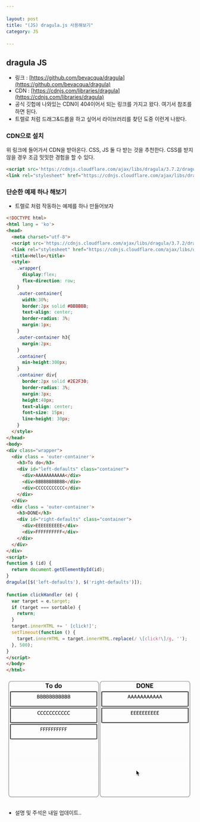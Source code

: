 ```yaml
---

layout: post
title: "(JS) dragula.js 사용해보기"
category: JS

---
```


## dragula JS
* 링크 : [https://github.com/bevacqua/dragula](https://github.com/bevacqua/dragula)
* CDN : [https://cdnjs.com/libraries/dragula](https://cdnjs.com/libraries/dragula)
* 공식 깃헙에 나와있는 CDN이 404이어서 되는 링크를 가지고 왔다. 여기서 참조를 하면 된다.
* 트렐로 처럼 드래그&드롭을 하고 싶어서 라이브러리를 찾던 도중 이런게 나왔다.

### CDN으로 설치
위 링크에 들어가서 CDN을 받아온다. CSS, JS 둘 다 받는 것을 추천한다. CSS를 받지 않을 경우 조금 밋밋한 경험을 할 수 있다.

```html
<script src='https://cdnjs.cloudflare.com/ajax/libs/dragula/3.7.2/dragula.min.js'></script>
<link rel="stylesheet" href="https://cdnjs.cloudflare.com/ajax/libs/dragula/3.7.2/dragula.min.css">
```


### 단순한 예제 하나 해보기
* 트렐로 처럼 작동하는 예제를 하나 만들어보자

```html
<!DOCTYPE html>
<html lang = 'ko'>
<head>
  <meta charset="utf-8">
  <script src='https://cdnjs.cloudflare.com/ajax/libs/dragula/3.7.2/dragula.min.js'></script>
  <link rel="stylesheet" href="https://cdnjs.cloudflare.com/ajax/libs/dragula/3.7.2/dragula.min.css">
  <title>Hello</title>
  <style>
    .wrapper{
      display:flex;
      flex-direction: row;
    }
    .outer-container{
      width:30%;
      border:2px solid #BBBBBB;
      text-align: center;
      border-radius: 3%;
      margin:1px;
    }
    .outer-container h3{
      margin:2px;
    }
    .container{
      min-height:300px;
    }
    .container div{
      border:2px solid #2E2F30;
      border-radius: 3%;
      margin:3px;
      height:40px;
      text-align: center;
      font-size: 15px;
      line-height: 30px;
    }
  </style>
</head>
<body>
<div class="wrapper">
  <div class = 'outer-container'>
    <h3>To do</h3>
    <div id="left-defaults" class="container">
      <div>AAAAAAAAAAA</div>
      <div>BBBBBBBBBBB</div>
      <div>CCCCCCCCCCC</div>
    </div>
  </div>
  <div class = 'outer-container'>
    <h3>DONE</h3>
    <div id="right-defaults" class="container">
      <div>EEEEEEEEEE</div>
      <div>FFFFFFFFFF</div>
    </div>
  </div>
</div>
<script>
function $ (id) {
  return document.getElementById(id);
}
dragula([$('left-defaults'), $('right-defaults')]);

function clickHandler (e) {
  var target = e.target;
  if (target === sortable) {
    return;
  }
  target.innerHTML += ' [click!]';
  setTimeout(function () {
    target.innerHTML = target.innerHTML.replace(/ \[click!\]/g, '');
  }, 500);
}
</script>
</body>
</html>
```


<img src = '/post_img/201706/25/1.gif'/>

* 설명 및 주석은 내일 업데이트..



<br/><br/>

